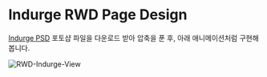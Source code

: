 # Indurge RWD Page Design

[Indurge PSD](https://drive.google.com/open?id=0B_nI53HQaYcNQlBjZ3dpdG9hQlk) 포토샵 파일을 다운로드 받아 압축을 푼 후, 아래 애니메이션처럼 구현해봅니다.

![RWD-Indurge-View](RWD-Indurge-View.gif)
